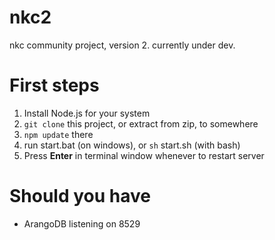 # nkc2
nkc community project, version 2.
currently under dev.

# First steps
  1. Install Node.js for your system
  2. `git clone` this project, or extract from zip, to somewhere
  3. `npm update` there
  4. run start.bat (on windows), or `sh` start.sh (with bash)
  5. Press **Enter** in terminal window whenever to restart server

# Should you have
- ArangoDB listening on 8529
